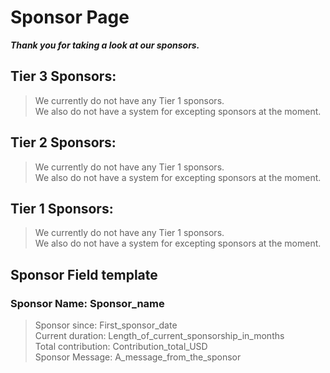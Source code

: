 # Sponsor Page
***Thank you for taking a look at our sponsors.***

## Tier 3 Sponsors:
>We currently do not have any Tier 1 sponsors.  
>We also do not have a system for excepting sponsors at the moment.

## Tier 2 Sponsors:
>We currently do not have any Tier 1 sponsors.  
>We also do not have a system for excepting sponsors at the moment.

## Tier 1 Sponsors:
>We currently do not have any Tier 1 sponsors.  
>We also do not have a system for excepting sponsors at the moment.


## Sponsor Field template
### Sponsor Name: Sponsor_name  
>Sponsor since: First_sponsor_date  
>Current duration: Length_of_current_sponsorship_in_months  
>Total contribution: Contribution_total_USD  
>Sponsor Message: A_message_from_the_sponsor  
